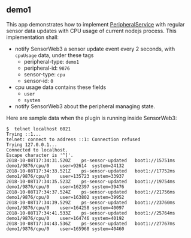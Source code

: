 ## demo1

This app demonstrates how to implement [PeripheralService](../../docs/peripheral-service.ls) with regular sensor data updates with CPU usage of current nodejs process. This implementation shall:

- notify SensorWeb3 a sensor update event every 2 seconds, with `cpuUsage` data, under these tags
  - peripheral-type: `demo1`
  - peripheral-id: `9876`
  - sensor-type: `cpu`
  - sensor-id: `0`
- cpu usage data contains these fields
  - `user`
  - `system`
- notify SensorWeb3 about the peripheral managing state.

Here are sample data when the plugin is running inside SensorWeb3:

```text
$  telnet localhost 6021
Trying ::1...
telnet: connect to address ::1: Connection refused
Trying 127.0.0.1...
Connected to localhost.
Escape character is '^]'.
2018-10-08T17:34:31.520Z	ps-sensor-updated	boot1://15751ms	demo1/9876/cpu/0	user=92614	system=24132
2018-10-08T17:34:33.521Z	ps-sensor-updated	boot1://17752ms	demo1/9876/cpu/0	user=135723	system=33937
2018-10-08T17:34:35.523Z	ps-sensor-updated	boot1://19754ms	demo1/9876/cpu/0	user=162397	system=39476
2018-10-08T17:34:37.524Z	ps-sensor-updated	boot1://21756ms	demo1/9876/cpu/0	user=163802	system=39952
2018-10-08T17:34:39.529Z	ps-sensor-updated	boot1://23760ms	demo1/9876/cpu/0	user=164258	system=40097
2018-10-08T17:34:41.533Z	ps-sensor-updated	boot1://25764ms	demo1/9876/cpu/0	user=164746	system=40192
2018-10-08T17:34:43.536Z	ps-sensor-updated	boot1://27767ms	demo1/9876/cpu/0	user=165968	system=40460
```
